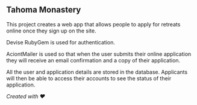 ## Tahoma Monastery

This project creates a web app that allows people to apply for retreats online once they sign up on the site.

Devise RubyGem is used for authentication.

AciontMailer is used so that when the user submits their online application they will receive an email confirmation and a copy of their application.  

All the user and application details are stored in the database.  Applicants will then be able to access their accounts to see the status of their application.

*Created with ♥* 